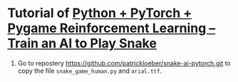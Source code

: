 # Tutorial of [Python + PyTorch + Pygame Reinforcement Learning – Train an AI to Play Snake](https://www.youtube.com/watch?v=L8ypSXwyBds)

1. Go to repostery https://github.com/patrickloeber/snake-ai-pytorch.git to copy the file `snake_game_human.py` and `arial.ttf`.


